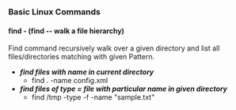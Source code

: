 ### Basic Linux Commands

#### find - (find -- walk a file hierarchy)

Find command recursively walk over a given directory and list all files/directories matching with given Pattern.

* *__find files with name in current directory__*
	- find . -name config.xml
* *__find files of type = file with particular name in given directory__*
	- find /tmp -type -f -name "sample.txt"

